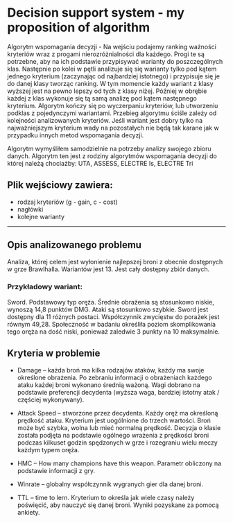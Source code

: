 # Decision support system - my proposition of algorithm
Algorytm wspomagania decyzji - Na wejściu podajemy ranking ważności kryteriów wraz z progami nierozróżnialności dla każdego. Progi te są potrzebne, aby na ich podstawie przypisywać warianty do poszczególnych klas. Następnie po kolei w pętli analizuje się się warianty tylko pod kątem jednego kryterium (zaczynając od najbardziej istotnego) i przypisuje się je do danej klasy tworząc ranking. W tym momencie każdy wariant z klasy wyższej jest na pewno lepszy od tych z klasy niżej. Później w obrębie każdej z klas wykonuje się tą samą analizę pod kątem następnego kryterium. Algorytm kończy się po wyczerpaniu kryteriów, lub utworzeniu podklas z pojedynczymi wariantami. Przebieg algorytmu ściśle zależy od kolejności analizowanych kryteriów. Jeśli wariant jest dobry tylko na najważniejszym kryterium wady na pozostałych nie będą tak karane jak w przypadku innych metod wspomagania decyzji.

Algorytm wymyśliłem samodzielnie na potrzeby analizy swojego zbioru danych.  Algorytm ten jest z rodziny algorytmów wspomagania decyzji do której należą chociażby: UTA, ASSESS, ELECTRE Is, ELECTRE Tri

## Plik wejściowy zawiera:
* rodzaj kryteriów (g - gain, c - cost)
* nagłówki
* kolejne warianty

---

## Opis analizowanego problemu
Analiza, której celem jest wyłonienie najlepszej broni z obecnie dostępnych w grze Brawlhalla. Wariantów jest 13. Jest cały dostępny zbiór danych.

### Przykładowy wariant: 
Sword. Podstawowy typ oręża. Średnie obrażenia są stosunkowo niskie, wynoszą 14,8 punktów DMG. Ataki są stosunkowo szybkie. Sword jest dostępny dla 11 różnych postaci. Współczynnik zwycięstw do porażek jest równym 49,28. Społeczność w badaniu określiła poziom skomplikowania tego oręża na dość niski, ponieważ zaledwie 3 punkty na 10 maksymalnie.

## Kryteria w problemie
- Damage – każda broń ma kilka rodzajów ataków, każdy ma swoje określone obrażenia. Po zebraniu informacji o obrażeniach każdego ataku każdej broni wykonano średnią ważoną. Wagi dobrano na podstawie preferencji decydenta (wyższa waga, bardziej istotny atak / częściej wykonywany).

- Attack Speed – stworzone przez decydenta. Każdy oręż ma określoną prędkość ataku. Kryterium jest uogólnione do trzech wartości. Broń może być szybka, wolna lub mieć normalną prędkość. Decyzja o klasie została podjęta na podstawie ogólnego wrażenia z prędkości broni podczas kilkuset godzin spędzonych w grze i rozegraniu wielu meczy każdym typem oręża.

- HMC – How many champions have this weapon. Parametr obliczony na podstawie informacji z gry.

- Winrate – globalny współczynnik wygranych gier dla danej broni.

- TTL – time to lern. Kryterium to określa jak wiele czasy należy poświęcić, aby nauczyć się danej broni. Wyniki pozyskane za pomocą ankiety.

